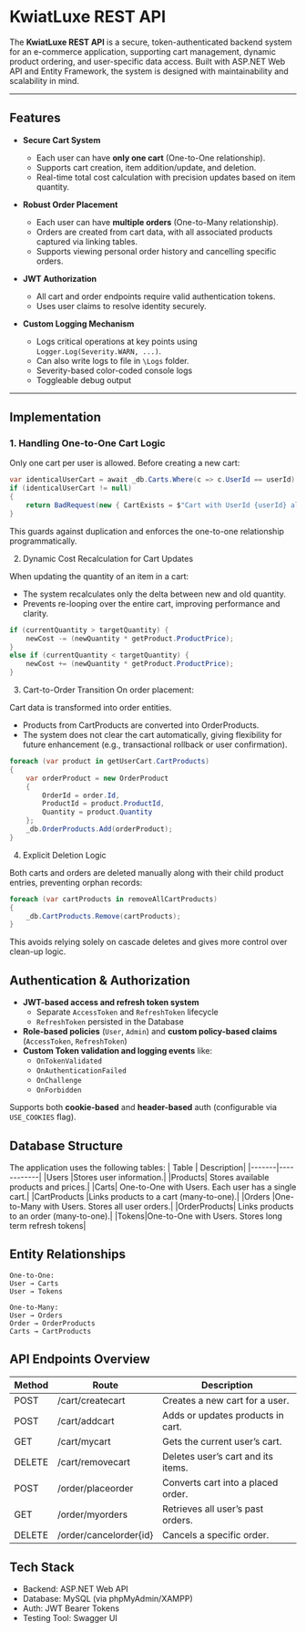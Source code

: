 # KwiatLuxe REST API

The **KwiatLuxe REST API** is a secure, token-authenticated backend system for an e-commerce application, supporting cart management, dynamic product ordering, and user-specific data access. Built with ASP.NET Web API and Entity Framework, the system is designed with maintainability and scalability in mind.

---

## Features

- **Secure Cart System**  
  - Each user can have **only one cart** (One-to-One relationship).
  - Supports cart creation, item addition/update, and deletion.
  - Real-time total cost calculation with precision updates based on item quantity.

- **Robust Order Placement**  
  - Each user can have **multiple orders** (One-to-Many relationship).
  - Orders are created from cart data, with all associated products captured via linking tables.
  - Supports viewing personal order history and cancelling specific orders.

- **JWT Authorization**  
  - All cart and order endpoints require valid authentication tokens.
  - Uses user claims to resolve identity securely.

- **Custom Logging Mechanism**  
  - Logs critical operations at key points using `Logger.Log(Severity.WARN, ...)`.
  - Can also write logs to file in `\Logs` folder.
  - Severity-based color-coded console logs
  - Toggleable debug output
---

## Implementation

### 1. **Handling One-to-One Cart Logic**
Only one cart per user is allowed. Before creating a new cart:
```csharp
var identicalUserCart = await _db.Carts.Where(c => c.UserId == userId).FirstOrDefaultAsync();
if (identicalUserCart != null) 
{
    return BadRequest(new { CartExists = $"Cart with UserId {userId} already exists." });
}
```
This guards against duplication and enforces the one-to-one relationship programmatically.

2. Dynamic Cost Recalculation for Cart Updates

When updating the quantity of an item in a cart:

- The system recalculates only the delta between new and old quantity.
- Prevents re-looping over the entire cart, improving performance and clarity.
```csharp
if (currentQuantity > targetQuantity) {
    newCost -= (newQuantity * getProduct.ProductPrice);
}
else if (currentQuantity < targetQuantity) {
    newCost += (newQuantity * getProduct.ProductPrice);
}
```
3. Cart-to-Order Transition On order placement:

Cart data is transformed into order entities.

- Products from CartProducts are converted into OrderProducts.
- The system does not clear the cart automatically, giving flexibility for future enhancement (e.g., transactional rollback or user confirmation).

```csharp
foreach (var product in getUserCart.CartProducts)
{
    var orderProduct = new OrderProduct
    {
        OrderId = order.Id,
        ProductId = product.ProductId,
        Quantity = product.Quantity
    };
    _db.OrderProducts.Add(orderProduct);
}
```
4. Explicit Deletion Logic

Both carts and orders are deleted manually along with their child product entries, preventing orphan records:
```csharp
foreach (var cartProducts in removeAllCartProducts)
{
    _db.CartProducts.Remove(cartProducts);
}
```
This avoids relying solely on cascade deletes and gives more control over clean-up logic.

## Authentication & Authorization

- **JWT-based access and refresh token system**
  - Separate `AccessToken` and `RefreshToken` lifecycle
  - `RefreshToken` persisted in the Database
- **Role-based policies** (`User`, `Admin`) and **custom policy-based claims** (`AccessToken`, `RefreshToken`)
- **Custom Token validation and logging events** like:
  - `OnTokenValidated`
  - `OnAuthenticationFailed`
  - `OnChallenge`
  - `OnForbidden`

Supports both **cookie-based** and **header-based** auth (configurable via `USE_COOKIES` flag).

## Database Structure

The application uses the following tables:
| Table	| Description|
|-------|------------|
|Users	|Stores user information.|
|Products|	Stores available products and prices.|
|Carts|	One-to-One with Users. Each user has a single cart.|
|CartProducts	|Links products to a cart (many-to-one).|
|Orders	|One-to-Many with Users. Stores all user orders.|
|OrderProducts|	Links products to an order (many-to-one).|
|Tokens|One-to-One with Users. Stores long term refresh tokens|

## Entity Relationships

    One-to-One:
    User → Carts
    User → Tokens 

    One-to-Many:
    User → Orders
    Order → OrderProducts
    Carts → CartProducts

## API Endpoints Overview
|Method|	Route|	Description|
|------|--------|--------------|
|POST|	/cart/createcart|	Creates a new cart for a user.|
POST|	/cart/addcart|	Adds or updates products in cart.|
GET	|/cart/mycart|	Gets the current user’s cart.|
DELETE|	/cart/removecart|	Deletes user’s cart and its items.|
POST|	/order/placeorder|	Converts cart into a placed order.|
GET	|/order/myorders	| Retrieves all user’s past orders.|
|DELETE|	/order/cancelorder{id}|	Cancels a specific order.|

## Tech Stack

- Backend: ASP.NET Web API
- Database: MySQL (via phpMyAdmin/XAMPP)
- Auth: JWT Bearer Tokens
- Testing Tool: Swagger UI
